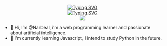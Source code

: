 <p align="center"> 
  <a href="https://github.com/Narbeal"><img src="https://readme-typing-svg.demolab.com?font=Fira+Code&weight=300&size=25&pause=1003&color=B403C3&repeat=false&width=435&lines=Hello%2C+my+name+is+Narbeal." alt="Typing SVG" /></a>
  <br>
   <a href="https://github.com/Narbeal"><img src="https://readme-typing-svg.demolab.com?font=Fira+Code&weight=300&pause=1003&color=43C300&width=435&lines=+%E2%A0%80%E2%A0%80Developer+%2F+Student+%2F+Athlete" alt="Typing SVG" /></a> 
  <br>
  <img src="https://img.shields.io/badge/JavaScript-F7DF1E?style=for-the-badge&logo=javascript&logoColor=black">
</p>


- 👋 Hi, I’m @Narbeal, i'm a web programming learner and passionate about artificial intelligence.
- 🌱 I'm currently learning Javascript, I intend to study Python in the future.

<!---
Narbeal/Narbeal is a ✨ special ✨ repository because its `README.md` (this file) appears on your GitHub profile.
You can click the Preview link to take a look at your changes.
--->
